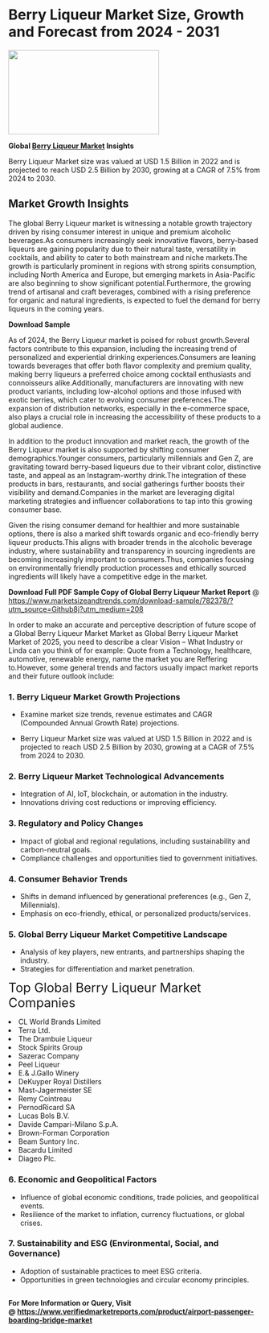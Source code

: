 <H1>Berry Liqueur Market Size, Growth and Forecast from 2024 - 2031</H1><img class="aligncenter size-medium wp-image-584254" src="https://thirdeyenews.in/wp-content/uploads/2024/09/Global-Market-Research-300x168.jpeg" alt="" width="300" height="168" /><p><strong>Global&nbsp;<a href="https://www.marketsizeandtrends.com/download-sample/782378/?utm_source=Github8j?utm_medium=208">Berry Liqueur Market</a> Insights</strong></p><p>Berry Liqueur Market size was valued at USD 1.5 Billion in 2022 and is projected to reach USD 2.5 Billion by 2030, growing at a CAGR of 7.5% from 2024 to 2030.</p><p><h2>Market Growth Insights</h2> <p>The global Berry Liqueur market is witnessing a notable growth trajectory driven by rising consumer interest in unique and premium alcoholic beverages.As consumers increasingly seek innovative flavors, berry-based liqueurs are gaining popularity due to their natural taste, versatility in cocktails, and ability to cater to both mainstream and niche markets.The growth is particularly prominent in regions with strong spirits consumption, including North America and Europe, but emerging markets in Asia-Pacific are also beginning to show significant potential.Furthermore, the growing trend of artisanal and craft beverages, combined with a rising preference for organic and natural ingredients, is expected to fuel the demand for berry liqueurs in the coming years.</p> <p><strong>Download Sample</strong></p> <p>As of 2024, the Berry Liqueur market is poised for robust growth.Several factors contribute to this expansion, including the increasing trend of personalized and experiential drinking experiences.Consumers are leaning towards beverages that offer both flavor complexity and premium quality, making berry liqueurs a preferred choice among cocktail enthusiasts and connoisseurs alike.Additionally, manufacturers are innovating with new product variants, including low-alcohol options and those infused with exotic berries, which cater to evolving consumer preferences.The expansion of distribution networks, especially in the e-commerce space, also plays a crucial role in increasing the accessibility of these products to a global audience.</p> <p>In addition to the product innovation and market reach, the growth of the Berry Liqueur market is also supported by shifting consumer demographics.Younger consumers, particularly millennials and Gen Z, are gravitating toward berry-based liqueurs due to their vibrant color, distinctive taste, and appeal as an Instagram-worthy drink.The integration of these products in bars, restaurants, and social gatherings further boosts their visibility and demand.Companies in the market are leveraging digital marketing strategies and influencer collaborations to tap into this growing consumer base.</p> <p>Given the rising consumer demand for healthier and more sustainable options, there is also a marked shift towards organic and eco-friendly berry liqueur products.This aligns with broader trends in the alcoholic beverage industry, where sustainability and transparency in sourcing ingredients are becoming increasingly important to consumers.Thus, companies focusing on environmentally friendly production processes and ethically sourced ingredients will likely have a competitive edge in the market.</p> <p><span class=""><strong>Download Full PDF Sample Copy of Global Berry Liqueur Market Report</strong> @ <a href="https://www.marketsizeandtrends.com/download-sample/782378/?utm_source=Github8j?utm_medium=208" target="_blank">https://www.marketsizeandtrends.com/download-sample/782378/?utm_source=Github8j?utm_medium=208</a></span></p><p>In order to make an accurate and perceptive description of future scope of a Global&nbsp;Berry Liqueur Market Market as Global&nbsp;Berry Liqueur Market Market of 2025, you need to describe a clear Vision &ndash; What Industry or Linda can you think of for example: Quote from a Technology, healthcare, automotive, renewable energy, name the market you are Reffering to.However, some general trends and factors usually impact market reports and their future outlook include:</p><h3>1.&nbsp;<strong>Berry Liqueur Market Growth Projections</strong></h3><ul><li>Examine market size trends, revenue estimates and CAGR (Compounded Annual Growth Rate) projections.</li><li><p>Berry Liqueur Market size was valued at USD 1.5 Billion in 2022 and is projected to reach USD 2.5 Billion by 2030, growing at a CAGR of 7.5% from 2024 to 2030.</p></li></ul><h3>2.&nbsp;<strong>Berry Liqueur Market Technological Advancements</strong></h3><ul><li>Integration of AI, IoT, blockchain, or automation in the industry.</li><li>Innovations driving cost reductions or improving efficiency.</li></ul><h3>3.&nbsp;<strong>Regulatory and Policy Changes</strong></h3><ul><li>Impact of global and regional regulations, including sustainability and carbon-neutral goals.</li><li>Compliance challenges and opportunities tied to government initiatives.</li></ul><h3>4.&nbsp;<strong>Consumer Behavior Trends</strong></h3><ul><li>Shifts in demand influenced by generational preferences (e.g., Gen Z, Millennials).</li><li>Emphasis on eco-friendly, ethical, or personalized products/services.</li></ul><h3>5.&nbsp;<strong>Global Berry Liqueur Market Competitive Landscape</strong></h3><ul><li>Analysis of key players, new entrants, and partnerships shaping the industry.</li><li>Strategies for differentiation and market penetration.</li></ul><p data-pm-slice="1 1 []"><span style="color: inherit; font-family: inherit; font-size: 25px;">Top Global Berry Liqueur Market Companies</span></p><div class="" data-test-id=""><p><li>CL World Brands Limited</li><li> Terra Ltd.</li><li> The Drambuie Liqueur</li><li> Stock Spirits Group</li><li> Sazerac Company</li><li> Peel Liqueur</li><li> E.& J.Gallo Winery</li><li> DeKuyper Royal Distillers</li><li> Mast-Jagermeister SE</li><li> Remy Cointreau</li><li> PernodRicard SA</li><li> Lucas Bols B.V.</li><li> Davide Campari-Milano S.p.A.</li><li> Brown-Forman Corporation</li><li> Beam Suntory Inc.</li><li> Bacardu Limited</li><li> Diageo Plc.</li></p></div><h3>6.&nbsp;<strong>Economic and Geopolitical Factors</strong></h3><ul><li>Influence of global economic conditions, trade policies, and geopolitical events.</li><li>Resilience of the market to inflation, currency fluctuations, or global crises.</li></ul><h3>7.&nbsp;<strong>Sustainability and ESG (Environmental, Social, and Governance)</strong></h3><ul><li>Adoption of sustainable practices to meet ESG criteria.</li><li>Opportunities in green technologies and circular economy principles.</li></ul><h2><strong style="font-size: 14px;">For More Information or Query, Visit @&nbsp;</strong><a style="background-color: #ffffff; font-size: 14px;" href="https://www.marketsizeandtrends.com/report/berry-liqueur-market/" target="_blank">https://www.verifiedmarketreports.com/product/airport-passenger-boarding-bridge-market</a></h2>